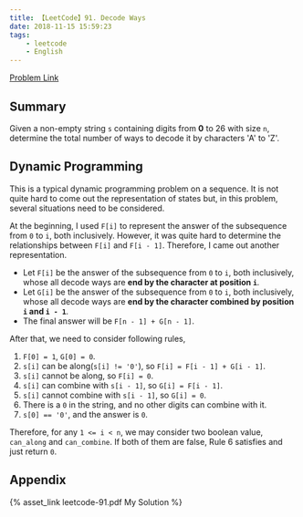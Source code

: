 ```yaml
---
title: 【LeetCode】91. Decode Ways
date: 2018-11-15 15:59:23
tags:
    - leetcode
    - English
---
```


[Problem Link](https://leetcode.com/problems/decode-ways/description/)

## Summary

Given a non-empty string `s` containing digits from **0** to 26 with size `n`, determine the total number of ways to decode it by characters 'A' to 'Z'.

## Dynamic Programming

This is a typical dynamic programming problem on a sequence. It is not quite hard to come out the representation of states but, in this problem, several situations need to be considered.

At the beginning, I used `F[i]` to represent the answer of the subsequence from `0` to `i`, both inclusively. However, it was quite hard to determine the relationships between `F[i]` and `F[i - 1]`. Therefore, I came out another representation.

- Let `F[i]` be the answer of the subsequence from `0` to `i`, both inclusively, whose all decode ways are **end by the character at position `i`**.
- Let `G[i]` be the answer of the subsequence from `0` to `i`, both inclusively, whose all decode ways are **end by the character combined by position `i` and `i - 1`**.
- The final answer will be `F[n - 1] + G[n - 1]`.

After that, we need to consider following rules,

1. `F[0] = 1`, `G[0] = 0`.
2. `s[i]` can be along(`s[i] != '0'`), so `F[i] = F[i - 1] + G[i - 1]`.
3. `s[i]` cannot be along, so `F[i] = 0`.
4. `s[i]` can combine with `s[i - 1]`, so `G[i] = F[i - 1]`.
5. `s[i]` cannot combine with `s[i - 1]`, so `G[i] = 0`.
6. There is a `0` in the string, and no other digits can combine with it.
7. `s[0] == '0'`, and the answer is `0`.

Therefore, for any `1 <= i < n`, we may consider two boolean value, `can_along` and `can_combine`. If both of them are false, Rule 6 satisfies and just return `0`.

## Appendix

{% asset_link leetcode-91.pdf My Solution %}
